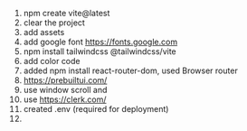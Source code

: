 1. npm create vite@latest
2. clear the project
3. add assets
4. add google font https://fonts.google.com
5. npm install tailwindcss @tailwindcss/vite
6. add color code
7. added npm install react-router-dom, used Browser router
8. https://prebuiltui.com/
9. use window scroll and <Link>
10. use https://clerk.com/
11. created .env (required for deployment)
12. 